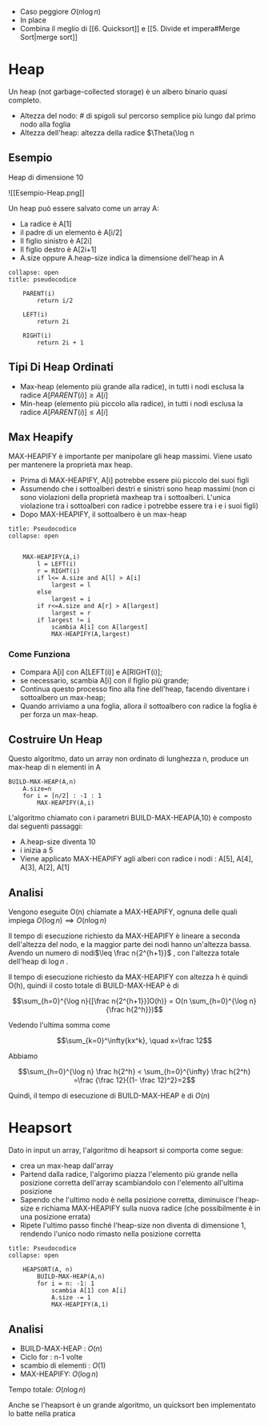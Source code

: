 
- Caso peggiore $O(n\log n)$
- In place
- Combina il meglio di [[6. Quicksort]] e [[5. Divide et impera#Merge Sort|merge sort]]

# Heap

Un heap (not garbage-collected storage) è un albero binario quasi completo.

- Altezza del nodo: # di spigoli sul percorso semplice più lungo dal primo nodo alla foglia
- Altezza dell'heap: altezza della radice $\Theta(\log n

## Esempio

Heap di dimensione 10

![[Esempio-Heap.png]]

Un heap può essere salvato come un array A:

- La radice è A[1]
- il padre di un elemento è A[i/2]
- Il figlio sinistro è A[2i]
- Il figlio destro è A[2i+1]
- A.size oppure A.heap-size indica la dimensione dell'heap in A

```ad-info
collapse: open
title: pseudocodice

	PARENT(i)
		return i/2

	LEFT(i)
		return 2i

	RIGHT(i)
		return 2i + 1
```

## Tipi Di Heap Ordinati

- Max-heap (elemento più grande alla radice), in tutti i nodi esclusa la radice $A[PARENT(i)] \geq A[i]$
- Min-heap (elemento più piccolo alla radice), in tutti i nodi esclusa la radice $A[PARENT(i)] \leq A[i]$

## Max Heapify

MAX-HEAPIFY è importante per manipolare gli heap massimi. Viene usato per mantenere la proprietà max heap.

- Prima di MAX-HEAPIFY, A[i] potrebbe essere più piccolo dei suoi figli
- Assumendo che i sottoalberi destri e sinistri sono heap massimi (non ci sono violazioni della proprietà maxheap tra i sottoalberi. L'unica violazione tra i sottoalberi con radice i potrebbe essere tra i e i suoi figli)
- Dopo MAX-HEAPIFY, il sottoalbero è un max-heap

```ad-info
title: Pseudocodice
collapse: open


	MAX-HEAPIFY(A,i)
		l = LEFT(i)
		r = RIGHT(i)
		if l<= A.size and A[l] > A[i]
			largest = l
		else
			largest = i
		if r<=A.size and A[r] > A[largest]
			largest = r
		if largest != i
			scambia A[i] con A[largest]
			MAX-HEAPIFY(A,largest)

```

### Come Funziona

- Compara A[i] con A[LEFT(i)] e A[RIGHT(i)];
- se necessario, scambia A[i] con il figlio più grande;
- Continua questo processo fino alla fine dell'heap, facendo diventare i sottoalbero un max-heap;
- Quando arriviamo a una foglia, allora il sottoalbero con radice la foglia è per forza un max-heap.

## Costruire Un Heap

Questo algoritmo, dato un array non ordinato di lunghezza n, produce un max-heap di n elementi in A

	BUILD-MAX-HEAP(A,n)
		A.size=n
		for i = [n/2] : -1 : 1
			MAX-HEAPIFY(A,i)

L'algoritmo chiamato con i parametri BUILD-MAX-HEAP(A,10) è composto dai seguenti passaggi:

- A.heap-size diventa 10
- i inizia a 5
- Viene applicato MAX-HEAPIFY agli alberi con radice i nodi : A[5], A[4], A[3], A[2], A[1]

## Analisi

Vengono eseguite O(n) chiamate a MAX-HEAPIFY, ognuna delle quali impiega $O(\log n) \implies O(n\log n)$

Il tempo di esecuzione richiesto da MAX-HEAPIFY è lineare a seconda dell'altezza del nodo, e la maggior parte dei nodi hanno un'altezza bassa. Avendo un numero di nodi$\leq \frac n{2^{h+1}}$ , con l'altezza totale dell'heap di $\log n$ .

Il tempo di esecuzione richiesto da MAX-HEAPIFY con altezza h è quindi O(h), quindi il costo totale di BUILD-MAX-HEAP è di

$$\sum_{h=0}^{\log n}{[\frac n{2^{h+1}}]O(h)} = O(n \sum_{h=0}^{\log n}{\frac h{2^h}})$$

Vedendo l'ultima somma come

$$\sum_{k=0}^\infty{kx^k}, \quad x=\frac 12$$

Abbiamo

$$\sum_{h=0}^{\log n} \frac h{2^h} < \sum_{h=0}^{\infty} \frac h{2^h} =\frac {\frac 12}{(1- \frac 12)^2}=2$$

Quindi, il tempo di esecuzione di BUILD-MAX-HEAP è di $O(n)$

# Heapsort

Dato in input un array, l'algoritmo di heapsort si comporta come segue:

- crea un max-heap dall'array
- Partend dalla radice, l'algorimo piazza l'elemento più grande nella posizione corretta dell'array scambiandolo con l'elemento all'ultima posizione
- Sapendo che l'ultimo nodo è nella posizione corretta, diminuisce l'heap-size e richiama MAX-HEAPIFY sulla nuova radice (che possibilmente è in una posizione errata)
- Ripete l'ultimo passo finché l'heap-size non diventa di dimensione 1, rendendo l'unico nodo rimasto nella posizione corretta

```ad-info
title: Pseudocodice
collapse: open

	HEAPSORT(A, n)
		BUILD-MAX-HEAP(A,n)
		for i = n: -1: 1
			scambia A[1] con A[i]
			A.size -= 1
			MAX-HEAPIFY(A,1)

```

## Analisi

- BUILD-MAX-HEAP : $O(n)$
- Ciclo for : n-1 volte
- scambio di elementi : $O(1)$
- MAX-HEAPIFY: $O(\log n)$ 

Tempo totale: $O(n \log n)$

Anche se l'heapsort è un grande algoritmo, un quicksort ben implementato lo batte nella pratica